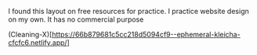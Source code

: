 I found this layout on free resources for practice. I practice website design on my own. It has no commercial purpose

(Cleaning-X)[https://66b879681c5cc218d5094cf9--ephemeral-kleicha-cfcfc6.netlify.app/]
